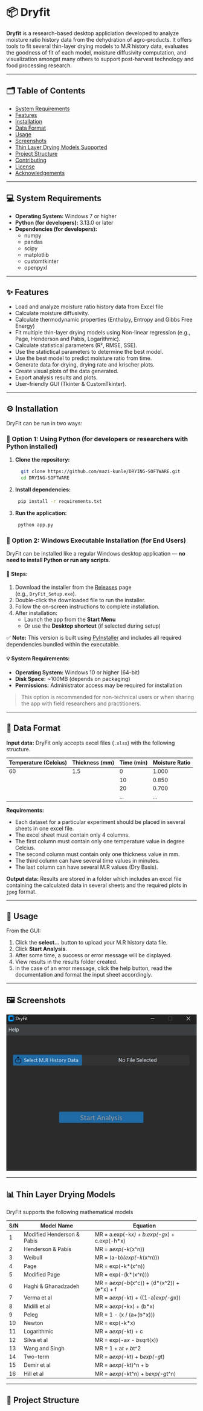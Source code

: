 # 📦 Dryfit

**Dryfit** is a research-based desktop appliciation developed to analyze moisture ratio history data from the dehydration of agro-products. It offers tools to fit several thin-layer drying models to M.R history data, evaluates the goodness of fit of each model, moisture diffusivity computation, and visualization amongst many others to support post-harvest technology and food processing research.

---

## 🗂 Table of Contents

- [System Requirements](#system-requirements)  
- [Features](#features)
- [Installation](#installation)
- [Data Format](#usage)
- [Usage](#usage)  
- [Screenshots](#screenshots)  
- [Thin Layer Drying Models Supported](#thin-layer-drying-models-supported)
- [Project Structure](#project-structure)  
- [Contributing](#contributing)  
- [License](#license)  
- [Acknowledgements](#acknowledgements)

---
## 💻 System Requirements
- **Operating System:** Windows 7 or higher  
- **Python (for developers):** 3.13.0 or later  
- **Dependencies (for developers):**
  - numpy  
  - pandas  
  - scipy  
  - matplotlib  
  - customtkinter  
  - openpyxl
---

## ✨ Features

- Load and analyze moisture ratio history data from Excel file
- Calculate moisture diffusivity.
- Calculate thermodynamic properties (Enthalpy, Entropy and Gibbs Free Energy) 
- Fit multiple thin-layer drying models using Non-linear regression (e.g., Page, Henderson and Pabis, Logarithmic).    
- Calculate statistical parameters (R², RMSE, SSE).
- Use the statictical parameters to determine the best model.
- Use the best model to predict moisture ratio from time.
- Generate data for drying, drying rate and krischer plots.
- Create visual plots of the data generated.
- Export analysis results and plots.  
- User-friendly GUI (Tkinter & CustomTkinter).

---

## ⚙️ Installation

DryFit can be run in two ways:
### 🔹 Option 1: Using Python (for developers or researchers with Python installed)
1. **Clone the repository:**
   ```bash
     git clone https://github.com/mazi-kunle/DRYING-SOFTWARE.git
     cd DRYING-SOFTWARE
   ```
2. **Install dependencies:**
   ```bash
    pip install -r requirements.txt
   ```
4. **Run the application:**
   ```bash
    python app.py
   ```
### 🔹 Option 2: Windows Executable Installation (for End Users)

DryFit can be installed like a regular Windows desktop application — **no need to install Python or run any scripts**.

#### 🧾 Steps:

1. Download the installer from the [Releases](https://github.com/yourusername/dryfit/releases) page  
   (e.g., `DryFit_Setup.exe`).
2. Double-click the downloaded file to run the installer.
3. Follow the on-screen instructions to complete installation.
4. After installation:
   - Launch the app from the **Start Menu**
   - Or use the **Desktop shortcut** (if selected during setup)

✅ **Note:** This version is built using [PyInstaller](https://www.pyinstaller.org/) and includes all required dependencies bundled within the executable.

#### 💡 System Requirements:

- **Operating System:** Windows 10 or higher (64-bit)
- **Disk Space:** ~100MB (depends on packaging)
- **Permissions:** Administrator access may be required for installation

> This option is recommended for non-technical users or when sharing the app with field researchers and practitioners.

---
## 📂 Data Format

**Input data:** DryFit only accepts excel files (`.xlsx`) with the following structure.
  
| Temperature (Celcius)| Thickness (mm)| Time (min) | Moisture Ratio |
|----------------------|---------------|------------|----------------|
| 60                   | 1.5           | 0          | 1.000          |
|                      |               | 10         | 0.850          |
|                      |               | 20         | 0.700          |
|                      |               | ...        | ...            |

**Requirements:**
  - Each dataset for a particular experiment should be placed in several sheets in one excel file.
  - The excel sheet must contain only 4 columns.
  - The first column must contain only one temperature value in degree Celcius.
  - The second column must contain only one thickness value in mm.
  - The third column can have several time values in minutes.
  - The last column can have several M.R values (Dry Basis).

**Output data:** Results are stored in a folder which includes an excel file containing the calculated data in several sheets and the required plots in `jpeg` format.

---

## 🚀 Usage

From the GUI:
1. Click the **select...** button to upload your M.R history data file.  
2. Click **Start Analysis**.
3. After some time, a success or error message will be displayed. 
4. View results in the results folder created.  
5. in the case of an error message, click the help button, read the documentation and format the input sheet accordingly.

---

## 🖼 Screenshots
![DryFit Homepage](./Dryfit_home.jpg)

---

## 📊 Thin Layer Drying Models
DryFit supports the following mathematical models
 
| S/N | Model Name                 | Equation                                       |
|-----|----------------------------|------------------------------------------------|
| 1   | Modified Henderson & Pabis | MR = a.exp(-k*x) + b.exp(-g*x) + c.exp(-h*x)   |
| 2   | Henderson & Pabis          | MR = a*exp(-k*(x^n))                           |
| 3   | Weibull                    | MR = (a-b)*(exp(-k*(x^n)))                     |
| 4   | Page                       | MR = exp(-k*(x^n))                             |
| 5   | Modified Page              | MR = exp(-(k*(x^n)))                           |  
| 6   | Haghi & Ghanadzadeh        | MR = a*exp(-b*(x^c)) + (d*(x^2)) + (e*x) + f   |
| 7   | Verma et al                | MR = a*exp(-k*t) + ((1-a)*exp(-g*x))           |
| 8   | Midilli et al              | MR = a*exp(-k*x) + (b*x)                       |
| 9   | Peleg                      | MR = 1 - (x / (a+(b*x)))                       |
| 10  | Newton                     | MR = exp(-k*x)                                 |
| 11  | Logarithmic                | MR = a*exp(-k*t) + c                           |
| 12  | Silva et al                | MR = exp(-a*x - b*sqrt(x))                     |
| 13  | Wang and Singh             | MR = 1 + a*t + b*t^2                           |
| 14  | Two-term                   | MR = a*exp(-k*t) + b*exp(-g*t)                 |
| 15  | Demir et al                | MR = a*exp(-k*t)^n + b                         |
| 16  | Hill et al                 | MR = a*exp(-k*t^n) + b*exp(-g*t^n)             |

---

## 🧾 Project Structure

